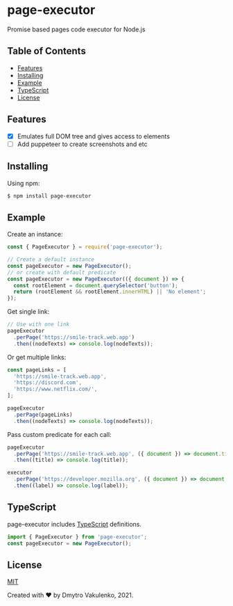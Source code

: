 # page-executor

[comment]: <> ([![npm version]&#40;https://img.shields.io/npm/v/page-executor.svg?style=flat-square&#41;]&#40;https://www.npmjs.org/package/page-executor&#41;)
[comment]: <> ([![install size]&#40;https://packagephobia.now.sh/badge?p=page-executor&#41;]&#40;https://packagephobia.now.sh/result?p=page-executor&#41;)
[comment]: <> ([![npm downloads]&#40;https://img.shields.io/npm/dm/page-executor.svg?style=flat-square&#41;]&#40;http://npm-stat.com/charts.html?package=page-executor&#41;)

Promise based pages code executor for Node.js 
## Table of Contents

  - [Features](#features)
  - [Installing](#installing)
  - [Example](#example)
  - [TypeScript](#typescript)
  - [License](#license)

## Features

- [x] Emulates full DOM tree and gives access to elements
- [ ] Add puppeteer to create screenshots and etc

## Installing

Using npm:

```bash
$ npm install page-executor
```

## Example

Create an instance:

```js
const { PageExecutor } = require('page-executor');

// Create a default instance
const pageExecutor = new PageExecutor();
// or create with default predicate
const pageExecutor = new PageExecutor(({ document }) => {
  const rootElement = document.querySelector('button');
  return (rootElement && rootElement.innerHTML) || 'No element';
});
```

Get single link:

```js
// Use with one link
pageExecutor
  .perPage('https://smile-track.web.app')
  .then((nodeTexts) => console.log(nodeTexts));
```

Or get multiple links:

```js
const pageLinks = [
  'https://smile-track.web.app',
  'https://discord.com',
  'https://www.netflix.com/',
];

pageExecutor
  .perPage(pageLinks)
  .then((nodeTexts) => console.log(nodeTexts));
```

Pass custom predicate for each call:

```js
pageExecutor
  .perPage('https://smile-track.web.app', ({ document }) => document.title)
  .then((title) => console.log(title));

executor
  .perPage('https://developer.mozilla.org', ({ document }) => document.querySelector('#skip-main').innerHTML)
  .then((label) => console.log(label));
```

## TypeScript
page-executor includes [TypeScript](http://typescriptlang.org) definitions.
```typescript
import { PageExecutor } from 'page-executor';
const pageExecutor = new PageExecutor();
```

## License

[MIT](LICENSE)

Created with ❤ by Dmytro Vakulenko, 2021.
